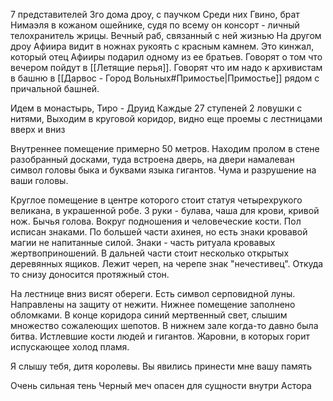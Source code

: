 7 представителей 3го дома дроу, с паучком
Среди них Гвино, брат Нимаэля в кожаном ошейнике, судя по всему он консорт - личный телохранитель жрицы. Вечный раб, связанный с ней жизнью
На другом дроу Афиира видит в ножнах рукоять с красным камнем. Это кинжал, который отец Афииры подарил одному из ее братьев.
Говорят о том что вечером пойдут в [[Летящие перья]]. Говорят что им надо к архивистам в башню в [[Дарвос - Город Вольных#Примостье|Примостье]] рядом с причальной башней.

Идем в монастырь, Тиро - Друид
Каждые 27 ступеней 2 ловушки с нитями,
Выходим в круговой коридор, видно еще проемы с лестницами вверх и вниз

Внутреннее помещение примерно 50 метров. Находим пролом в стене разобранный досками, туда встроена дверь, на двери намалеван символ головы быка и буквами языка гигантов.  Чума и разрушение на ваши головы. 

Круглое помещение в центре которого стоит статуя четырехрукого великана, в украшенной робе. 3 руки - булава, чаша для крови, кривой нож. Бычья голова. Вокруг подношения и человеческие кости. Пол исписан знаками. По большей части ахинея, но есть знаки кровавой магии не напитанные силой. Знаки - часть ритуала кровавых жертвоприношений. В дальней части стоит несколько открытых деревянных ящиков. Лежит череп, на черепе знак "нечестивец". 
Откуда то снизу доносится протяжный стон. 

На лестнице вниз висят обереги. Есть символ серповидной луны. Направлены на защиту от нежити. 
Нижнее помещение заполнено обломками. В конце коридора синий мертвенный свет, слышим множество сожалеющих шепотов. 
В нижнем зале когда-то давно была битва. Истлевшие кости людей и гигантов. Жаровни, в которых горит испускающее холод пламя. 

Я слышу тебя, дитя королевы. Вы явились принести мне вашу память

Очень сильная тень
Черный меч опасен для сущности внутри Астора
